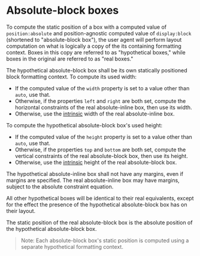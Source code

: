 # Absolute-block boxes

To compute the static position of a box with
a computed value of `position:absolute` and
position-agnostic computed value of `display:block`
(shortened to "absolute-block box"),
the user agent will perform layout computation on what is
logically a copy of the its containing formatting context.
Boxes in this copy are referred to as "hypothetical boxes,"
while boxes in the original are referred to as "real boxes."

The hypothetical absolute-block box
shall be its own statically positioned block formatting context.
To compute its used width:

  * If the computed value of the `width` property is set to a value other
    than `auto`, use that.
  * Otherwise, if the properties `left` and `right` are both set,
    compute the horizontal constraints of the real absolute-inline box,
    then use its width.
  * Otherwise, use the [intrinsic] width of the real absolute-inline box.

To compute the hypothetical absolute-block box's used height:

  * If the computed value of the `height` property is set to a value other
    than `auto`, use that.
  * Otherwise, if the properties `top` and `bottom` are both set,
    compute the vertical constraints of the real absolute-block box,
    then use its height.
  * Otherwise, use the [intrinsic] height of the real absolute-block box.

The hypothetical absolute-inline box shall not have any margins,
even if margins are specified.
The real absolute-inline box may have margins,
subject to the absolute constraint equation.

All other hypothetical boxes will be identical to their real equivalents, except
for the effect the presence of the hypothetical absolute-block box has
on their layout.

The static position of the real absolute-block box is the absolute position
of the hypothetical absolute-block box.

> Note: Each absolute-block box's static position is computed
> using a separate hypothetical formatting context.

[intrinsic]: https://dbaron.org/css/intrinsic/

